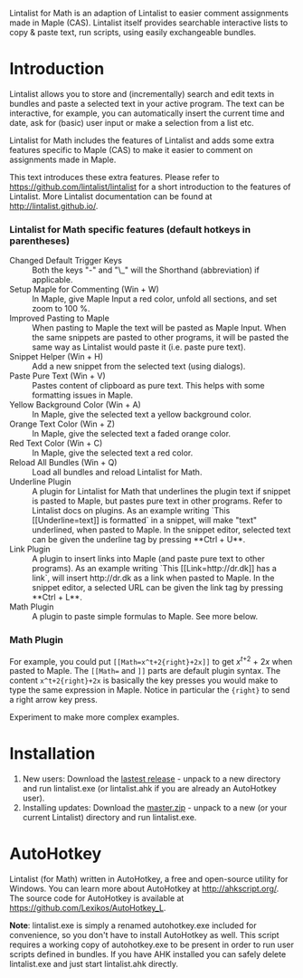 Lintalist for Math is an adaption of Lintalist to easier comment assignments
made in Maple (CAS). Lintalist itself provides searchable interactive lists to
copy & paste text, run scripts, using easily exchangeable bundles.


# Introduction

Lintalist allows you to store and (incrementally) search and edit texts in
bundles and paste a selected text in your active program. The text can be
interactive, for example, you can automatically insert the current time and
date, ask for (basic) user input or make a selection from a list etc.

Lintalist for Math includes the features of Lintalist and adds some extra
features specific to Maple (CAS) to make it easier to comment on assignments
made in Maple.

This text introduces these extra features. Please refer to
<https://github.com/lintalist/lintalist> for a short introduction to the
features of Lintalist. More Lintalist documentation can be found at
<http://lintalist.github.io/>.

### Lintalist for Math specific features (default hotkeys in parentheses)

<dl>
  <dt>Changed Default Trigger Keys</dt>
  <dd>Both the keys "-" and "\_" will the Shorthand (abbreviation) if applicable.</dd>
  
  <dt>Setup Maple for Commenting (Win + W)</dt>
  <dd>In Maple, give Maple Input a red color, unfold all sections,
    and set zoom to 100 %.</dd>

  <dt>Improved Pasting to Maple</dt>
  <dd>When pasting to Maple the text will be pasted as Maple Input.
    When the same snippets are pasted to other programs, it will
    be pasted the same way as Lintalist would paste it (i.e. paste pure text).
    </dd>

  <dt>Snippet Helper (Win + H)</dt>
  <dd>Add a new snippet from the selected text (using dialogs).</dd>

  <dt>Paste Pure Text (Win + V)</dt>
  <dd>Pastes content of clipboard as pure text. This helps with some
    formatting issues in Maple.</dd>

  <dt>Yellow Background Color (Win + A)</dt>
  <dd>In Maple, give the selected text a yellow background color.</dd>

  <dt>Orange Text Color (Win + Z)</dt>
  <dd>In Maple, give the selected text a faded orange color.</dd>

  <dt>Red Text Color (Win + C)</dt>
  <dd>In Maple, give the selected text a red color.</dd>

  <dt>Reload All Bundles (Win + Q)</dt>
  <dd>Load all bundles and reload Lintalist for Math.</dd>

  <dt>Underline Plugin</dt>
  <dd>A plugin for Lintalist for Math that underlines the plugin text if
    snippet is pasted to Maple, but pastes pure text in other programs. Refer to
    Lintalist docs on plugins. As an example writing `This [[Underline=text]] 
    is formatted` in a snippet, will make "text" underlined, when pasted to 
    Maple. In the snippet editor, selected text can be given the underline tag 
    by pressing **Ctrl + U**.</dd>

  <dt>Link Plugin</dt>
  <dd>A plugin to insert links into Maple (and paste pure text to other
    programs). As an example writing `This [[Link=http://dr.dk]] 
    has a link`, will insert http://dr.dk as a link when pasted to Maple. In 
    the snippet editor, a selected URL can be given the link tag by 
    pressing **Ctrl + L**.</dd>

  <dt>Math Plugin</dt>
  <dd>A plugin to paste simple formulas to Maple. See more below.</dd>
  

</dl>

### Math Plugin

For example, you could put `[[Math=x^t+2{right}+2x]]` to get
<i>x</i><sup><i>t</i>+2</sup> + 2<i>x</i> when pasted to Maple. The `[[Math=` 
and `]]` parts are default plugin syntax. The content `x^t+2{right}+2x` is 
basically the key presses you would make to type the same expression in Maple. 
Notice in particular the `{right}` to send a right arrow key press.

Experiment to make more complex examples.

# Installation

1. New users: Download the [lastest
   release](https://github.com/jensjacobt/lintalist-for-math/releases) - unpack
   to a new directory and run lintalist.exe (or lintalist.ahk if you are already
   an AutoHotkey user).
2. Installing updates: Download the [master.zip](https://github.com/jensjacobt/lintalist-for-math/archive/master.zip) - unpack to a new (or your current Lintalist) directory and run lintalist.exe.

# AutoHotkey

Lintalist (for Math) written in AutoHotkey, a free and open-source utility for
Windows.  You can learn more about AutoHotkey at <http://ahkscript.org/>. The
source code for AutoHotkey is available at
<https://github.com/Lexikos/AutoHotkey_L>.

**Note**: lintalist.exe is simply a renamed autohotkey.exe included for
convenience, so you don't have to install AutoHotkey as well.  This script
requires a working copy of autohotkey.exe to be present in order to run user
scripts defined in bundles. If you have AHK installed you can safely delete
lintalist.exe and just start lintalist.ahk directly.
